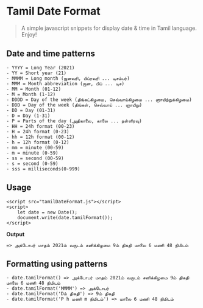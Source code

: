 # Tamil Date Format

> A simple javascript snippets for display date &amp; time in Tamil language. Enjoy!

## Date and time patterns

```
- YYYY = Long Year (2021)
- YY = Short year (21)
- MMMM = Long month (ஜனவரி, பிப்ரவரி ... டிசம்பர்)
- MMM = Month abbreviation (ஜன, பிப் ... டிச)
- MM = Month (01-12)
- M = Month (1-12)
- DDDD = Day of the week (திங்கட்கிழமை, செவ்வாய்கிழமை ... ஞாயிற்றுக்கிழமை)
- DDD = Day of the week (திங்கள், செவ்வாய் ... ஞாயிறு)
- DD = Day (01-31)
- D = Day (1-31)
- P = Parts of the day (அதிகாலை, காலை ... நள்ளிரவு)
- HH = 24h format (00-23)
- H = 24h format (0-23)
- hh = 12h format (00-12)
- h = 12h format (0-12)
- mm = minute (00-59)
- m = minute (0-59)
- ss = second (00-59)
- s = second (0-59)
- sss = milliseconds(0-999)
```

## Usage

```
<script src="tamilDateFormat.js"></script>
<script>
	let date = new Date();
	document.write(date.tamilFormat());
</script>
```

**Output**

```
=> அக்டோபர் மாதம் 2021ம் வருடம் சனிக்கிழமை 9ம் திகதி மாலை 6 மணி 48 நிமிடம்
```

## Formatting using patterns

```
- date.tamilFormat() => அக்டோபர் மாதம் 2021ம் வருடம் சனிக்கிழமை 9ம் திகதி மாலை 6 மணி 48 நிமிடம்
- date.tamilFormat('MMMM') => அக்டோபர்
- date.tamilFormat('Dம் திகதி') => 9ம் திகதி
- date.tamilFormat('P h மணி m நிமிடம்') => மாலை 6 மணி 48 நிமிடம்
```
